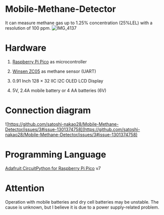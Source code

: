 # Mobile-Methane-Detector
It can measure methane gas up to 1.25% concentration (25%LEL) with a resolution of 100 ppm.
![IMG_4137](https://user-images.githubusercontent.com/108894502/177846188-3d656a36-0b18-4d55-acd3-c45e23871730.jpeg)

# Hardware
1. [Raspberry Pi Pico](https://www.raspberrypi.com/products/raspberry-pi-pico/) as microcontroller

2. [Winsen ZC05](https://www.winsen-sensor.com/sensors/combustible-sensor/zc05.html) as methane sensor (UART)

3. 0.91 Inch 128 × 32 IIC I2C OLED LCD Display

4.  5V, 2.4A mobile battery or 4 AA batteries (6V)

# Connection diagram

![https://github.com/satoshi-nakao28/Mobile-Methane-Detector/issues/3#issue-1301374758](https://github.com/satoshi-nakao28/Mobile-Methane-Detector/issues/3#issue-1301374758)

# Programming Language

[Adafruit CircuitPython for Raspberry Pi Pico](https://circuitpython.org/board/raspberry_pi_pico/) v7

# Attention

Operation with mobile batteries and dry cell batteries may be unstable. The cause is unknown, but I believe it is due to a power supply-related problem.
